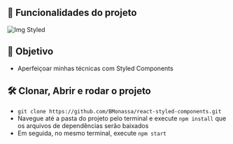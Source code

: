## 🔨 Funcionalidades do projeto
![Img Styled](https://user-images.githubusercontent.com/91953401/191607159-6070fb32-59c4-40ba-b4f5-a9d7f89c7bec.png)

## :dart: Objetivo
- Aperfeiçoar minhas técnicas com Styled Components

## 🛠️ Clonar, Abrir e rodar o projeto
- `git clone https://github.com/BMonassa/react-styled-components.git`
-  Navegue até a pasta do projeto pelo terminal e execute `npm install` que os arquivos de dependências  serão baixados
-  Em seguida, no mesmo terminal, execute `npm start`

